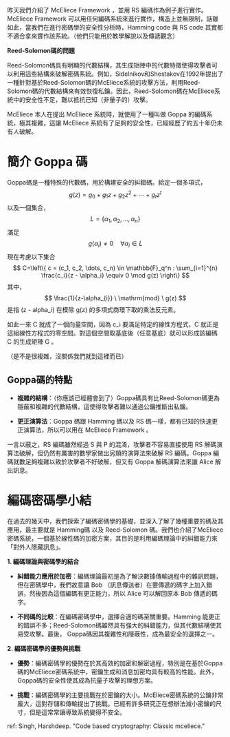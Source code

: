 


昨天我們介紹了 McEliece Framework ，並用 RS 編碼作為例子進行實作。McEliece Framework 可以用任何編碼系統來進行實作，構造上並無限制，話雖如此，當我們在進行密碼學的安全性分析時，Hamming code 與 RS code 其實都不適合拿來實作該系統。（他們只能用於教學解說以及傳遞觀念）

**Reed-Solomon碼的問題**

Reed-Solomon碼具有明顯的代數結構，其生成矩陣中的代數特徵使得攻擊者可以利用這些結構來破解密碼系統。例如，Sidelnikov和Shestakov在1992年提出了一種針對基於Reed-Solomon碼的McEliece系統的攻擊方法，利用Reed-Solomon碼的代數結構來有效恢復私鑰。因此，Reed-Solomon碼在McEliece系統中的安全性不足，難以抵抗已知（非量子的）攻擊。

McEliece 本人在提出 McEliece 系統時，就使用了一種叫做 Goppa 的編碼系統，極其複雜，這讓 McEliece 系統有了足夠的安全性，已經經歷了約五十年仍未有人破解。

# 簡介 Goppa 碼

Goppa碼是一種特殊的代數碼，用於構建安全的糾錯碼。給定一個多項式，
$$
g(z) = g_0 + g_1 z + g_2 z^2 + \cdots + g_t z^t
$$
以及一個集合，
$$
L = \{\alpha_1, \alpha_2, \dots, \alpha_n\}
$$
滿足
$$
g(\alpha_i) \neq 0 \quad \forall \alpha_{i}\in L
$$
現在考慮以下集合
$$
C=\left\{ c = (c_1, c_2, \dots, c_n) \in \mathbb{F}_q^n : \sum_{i=1}^{n} \frac{c_i}{z - \alpha_i} \equiv 0 \mod g(z) \right\}
$$
其中，
$$
\frac{1}{z-\alpha_{i}} \ \mathrm{mod} \ g(z) 
$$
是指 (z - alpha_i) 在模除 g(z) 的多項式商環下取的乘法反元素。

如此一來 C 就成了一個向量空間，因為 c_i 要滿足特定的線性方程式，C 就正是這組線性方程式的零空間。對這個空間取基底後（任意基底）就可以形成該編碼 C 的生成矩陣 G 。

（是不是很複雜，沒關係我們就到這裡而已）

## Goppa碼的特點

- **複雜的結構**：（你應該已經體會到了）Goppa碼具有比Reed-Solomon碼更為隱蔽和複雜的代數結構，這使得攻擊者難以通過公鑰推斷出私鑰。

- **更正演算法**：Goppa 碼跟 Hamming 碼以及 RS 碼一樣，都有已知的快速更正演算法，所以可以用在 McEliece Framework 。

一言以蔽之，RS 編碼雖然經過 S 與 P 的混淆，攻擊者不容易直接使用 RS 解碼演算法破解，但仍然有厲害的數學家做出另類的演算法來破解 RS 編碼。Goppa 編碼就數足夠複雜以致於攻擊者不好破解，但又有 Goppa 解碼演算法來讓 Alice 解出訊息。

# 編碼密碼學小結

在過去的幾天中，我們探索了編碼密碼學的基礎，並深入了解了幾種重要的碼及其應用，最主要就是 Hamming碼 以及 Reed-Solomon 碼。我們也介紹了McEliece密碼系統，一個基於線性碼的加密方案，其目的是利用編碼理論中的糾錯能力來「對外人隱藏訊息」。

**1. 編碼理論與密碼學的結合**

- **糾錯能力應用於加密**：編碼理論最初是為了解決數據傳輸過程中的雜訊問題，但在密碼學中，我們故意讓 Bob （訊息傳送者）在要傳遞的碼字上加入錯誤，然後因為這個編碼有更正能力，所以 Alice 可以解回原本 Bob 傳遞的碼字。

- **不同碼的比較**：在編碼密碼學中，選擇合適的碼至關重要。Hamming 能更正的錯誤不多；Reed-Solomon碼雖然具有強大的糾錯能力，但其代數結構使其易受攻擊。最後， Goppa碼因其複雜性和隱蔽性，成為最安全的選擇之一。


**2. 編碼密碼學的優勢與挑戰**

- **優勢**：編碼密碼學的優勢在於其高效的加密和解密過程，特別是在基於Goppa碼的McEliece密碼系統中，密鑰生成和消息加密均具有較高的性能。此外，Goppa碼的安全性使其成為抗量子攻擊的理想方案。
    
- **挑戰**：編碼密碼學的主要挑戰在於密鑰的大小。McEliece密碼系統的公鑰非常龐大，這對存儲和傳輸提出了挑戰。已經有許多研究正在想辦法減小密鑰的尺寸，但是這常常讓導致系統變得不安全。


ref: 
Singh, Harshdeep. "Code based cryptography: Classic mceliece."